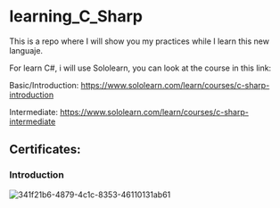 # learning_C_Sharp
This is a repo where I will show you my practices while I learn this new languaje.

For learn C#, i will use Sololearn, you can look at the course in this link:

Basic/Introduction: https://www.sololearn.com/learn/courses/c-sharp-introduction

Intermediate: https://www.sololearn.com/learn/courses/c-sharp-intermediate

## Certificates:
### Introduction
![341f21b6-4879-4c1c-8353-46110131ab61](https://user-images.githubusercontent.com/110420288/208159176-84fa0823-8cbf-43d8-a572-9b375e8ef286.jpg)
